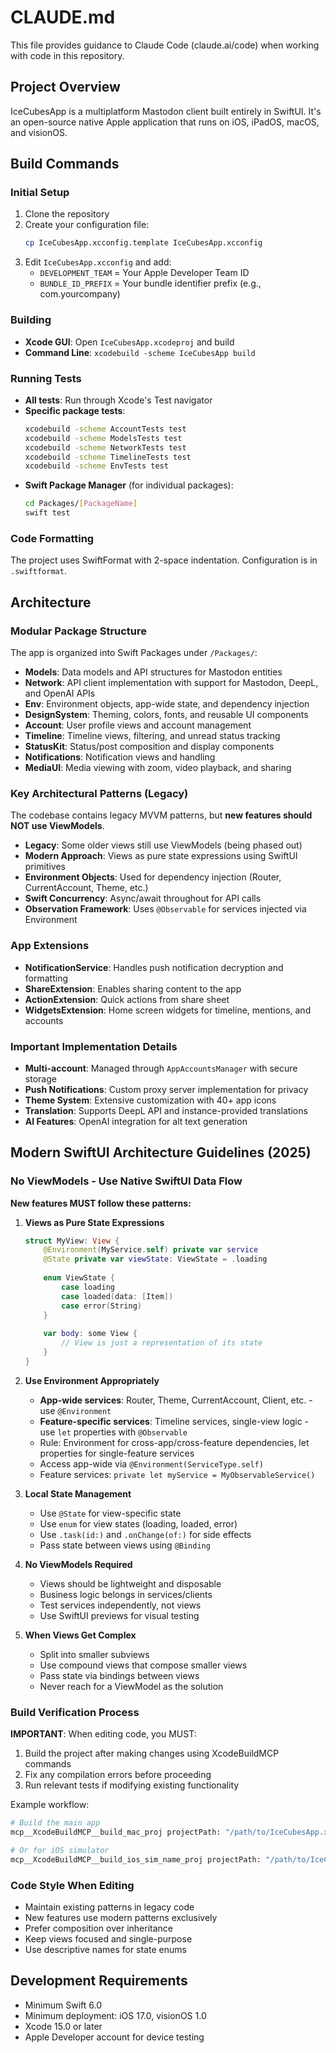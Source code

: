 # CLAUDE.md

This file provides guidance to Claude Code (claude.ai/code) when working with code in this repository.

## Project Overview

IceCubesApp is a multiplatform Mastodon client built entirely in SwiftUI. It's an open-source native Apple application that runs on iOS, iPadOS, macOS, and visionOS.

## Build Commands

### Initial Setup
1. Clone the repository
2. Create your configuration file:
   ```bash
   cp IceCubesApp.xcconfig.template IceCubesApp.xcconfig
   ```
3. Edit `IceCubesApp.xcconfig` and add:
   - `DEVELOPMENT_TEAM` = Your Apple Developer Team ID
   - `BUNDLE_ID_PREFIX` = Your bundle identifier prefix (e.g., com.yourcompany)

### Building
- **Xcode GUI**: Open `IceCubesApp.xcodeproj` and build
- **Command Line**: `xcodebuild -scheme IceCubesApp build`

### Running Tests
- **All tests**: Run through Xcode's Test navigator
- **Specific package tests**:
  ```bash
  xcodebuild -scheme AccountTests test
  xcodebuild -scheme ModelsTests test
  xcodebuild -scheme NetworkTests test
  xcodebuild -scheme TimelineTests test
  xcodebuild -scheme EnvTests test
  ```
- **Swift Package Manager** (for individual packages):
  ```bash
  cd Packages/[PackageName]
  swift test
  ```

### Code Formatting
The project uses SwiftFormat with 2-space indentation. Configuration is in `.swiftformat`.

## Architecture

### Modular Package Structure
The app is organized into Swift Packages under `/Packages/`:

- **Models**: Data models and API structures for Mastodon entities
- **Network**: API client implementation with support for Mastodon, DeepL, and OpenAI APIs
- **Env**: Environment objects, app-wide state, and dependency injection
- **DesignSystem**: Theming, colors, fonts, and reusable UI components
- **Account**: User profile views and account management
- **Timeline**: Timeline views, filtering, and unread status tracking
- **StatusKit**: Status/post composition and display components
- **Notifications**: Notification views and handling
- **MediaUI**: Media viewing with zoom, video playback, and sharing

### Key Architectural Patterns (Legacy)
The codebase contains legacy MVVM patterns, but **new features should NOT use ViewModels**.

- **Legacy**: Some older views still use ViewModels (being phased out)
- **Modern Approach**: Views as pure state expressions using SwiftUI primitives
- **Environment Objects**: Used for dependency injection (Router, CurrentAccount, Theme, etc.)
- **Swift Concurrency**: Async/await throughout for API calls
- **Observation Framework**: Uses `@Observable` for services injected via Environment

### App Extensions
- **NotificationService**: Handles push notification decryption and formatting
- **ShareExtension**: Enables sharing content to the app
- **ActionExtension**: Quick actions from share sheet
- **WidgetsExtension**: Home screen widgets for timeline, mentions, and accounts

### Important Implementation Details
- **Multi-account**: Managed through `AppAccountsManager` with secure storage
- **Push Notifications**: Custom proxy server implementation for privacy
- **Theme System**: Extensive customization with 40+ app icons
- **Translation**: Supports DeepL API and instance-provided translations
- **AI Features**: OpenAI integration for alt text generation

## Modern SwiftUI Architecture Guidelines (2025)

### No ViewModels - Use Native SwiftUI Data Flow
**New features MUST follow these patterns:**

1. **Views as Pure State Expressions**
   ```swift
   struct MyView: View {
       @Environment(MyService.self) private var service
       @State private var viewState: ViewState = .loading
       
       enum ViewState {
           case loading
           case loaded(data: [Item])
           case error(String)
       }
       
       var body: some View {
           // View is just a representation of its state
       }
   }
   ```

2. **Use Environment Appropriately**
   - **App-wide services**: Router, Theme, CurrentAccount, Client, etc. - use `@Environment`
   - **Feature-specific services**: Timeline services, single-view logic - use `let` properties with `@Observable`
   - Rule: Environment for cross-app/cross-feature dependencies, let properties for single-feature services
   - Access app-wide via `@Environment(ServiceType.self)`
   - Feature services: `private let myService = MyObservableService()`

3. **Local State Management**
   - Use `@State` for view-specific state
   - Use `enum` for view states (loading, loaded, error)
   - Use `.task(id:)` and `.onChange(of:)` for side effects
   - Pass state between views using `@Binding`

4. **No ViewModels Required**
   - Views should be lightweight and disposable
   - Business logic belongs in services/clients
   - Test services independently, not views
   - Use SwiftUI previews for visual testing

5. **When Views Get Complex**
   - Split into smaller subviews
   - Use compound views that compose smaller views
   - Pass state via bindings between views
   - Never reach for a ViewModel as the solution

### Build Verification Process
**IMPORTANT**: When editing code, you MUST:

1. Build the project after making changes using XcodeBuildMCP commands
2. Fix any compilation errors before proceeding
3. Run relevant tests if modifying existing functionality

Example workflow:
```bash
# Build the main app
mcp__XcodeBuildMCP__build_mac_proj projectPath: "/path/to/IceCubesApp.xcodeproj" scheme: "IceCubesApp"

# Or for iOS simulator
mcp__XcodeBuildMCP__build_ios_sim_name_proj projectPath: "/path/to/IceCubesApp.xcodeproj" scheme: "IceCubesApp" simulatorName: "iPhone 16"
```

### Code Style When Editing
- Maintain existing patterns in legacy code
- New features use modern patterns exclusively
- Prefer composition over inheritance
- Keep views focused and single-purpose
- Use descriptive names for state enums

## Development Requirements
- Minimum Swift 6.0
- Minimum deployment: iOS 17.0, visionOS 1.0
- Xcode 15.0 or later
- Apple Developer account for device testing